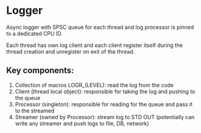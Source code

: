 # Logger

Async logger with SPSC queue for each thread and log processor is pinned to a dedicated CPU ID.

Each thread has own log client and each client register itself during the thread creation and unregister on exit
of the thread.

## Key components:

1. Collection of macros LOGR_(LEVEL): read the log from the code
2. Client (thread local object): responsible for taking the log and pushing to the queue
3. Processor (singleton): responsible for reading for the queue and pass it to the streamed
4. Streamer (owned by Processor): stream log to STD OUT (potentially can write any streamer and push logs to file, DB,
   network)

